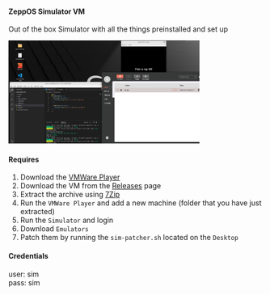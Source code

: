 #### ZeppOS Simulator VM
Out of the box Simulator with all the things preinstalled and set up

<img src="./assets/simulator-vm.png" alt="" width="75%"/>

#### Requires
1. Download the [VMWare Player](https://www.vmware.com/products/workstation-player/workstation-player-evaluation.html.html)
2. Download the VM from the [Releases](../../releases) page
3. Extract the archive using [7Zip](https://www.7-zip.org/download.html)
4. Run the `VMWare Player` and add a new machine (folder that you have just extracted)
5. Run the `Simulator` and login
6. Download `Emulators`
7. Patch them by running the `sim-patcher.sh` located on the `Desktop`

#### Credentials
user: sim<br>
pass: sim